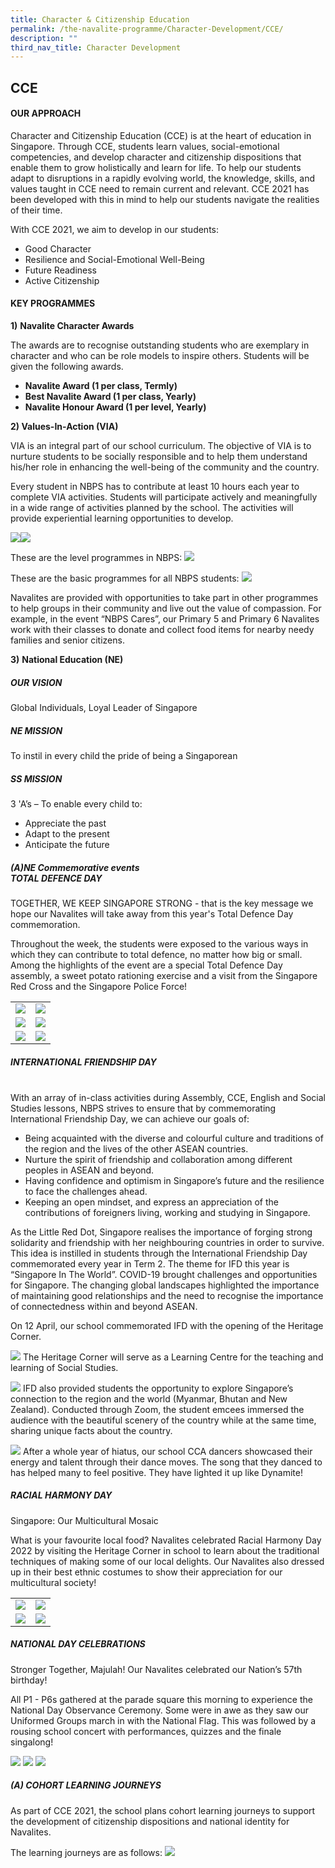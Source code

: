 ```yaml
---
title: Character & Citizenship Education
permalink: /the-navalite-programme/Character-Development/CCE/
description: ""
third_nav_title: Character Development
---
```

## CCE

#### OUR APPROACH

Character and Citizenship Education (CCE) is at the heart of education in Singapore. Through CCE, students learn values, social-emotional competencies, and develop character and citizenship dispositions that enable them to grow holistically and learn for life. To help our students adapt to disruptions in a rapidly evolving world, the knowledge, skills, and values taught in CCE need to remain current and relevant. CCE 2021 has been developed with this in mind to help our students navigate the realities of their time.

With CCE 2021, we aim to develop in our students:

* Good Character
* Resilience and Social-Emotional Well-Being
* Future Readiness
* Active Citizenship

#### KEY PROGRAMMES

**1)** **Navalite Character Awards**

The awards are to recognise outstanding students who are exemplary in character and who can be role models to inspire others. Students will be given the following awards.

* **Navalite Award (1 per class, Termly)**
* **Best Navalite Award (1 per class, Yearly)**
* **Navalite Honour Award (1 per level, Yearly)**

**2) Values-In-Action (VIA)**

VIA is an integral part of our school curriculum. The objective of VIA is to nurture students to be socially responsible and to help them understand his/her role in enhancing the well-being of the community and the country.

Every student in NBPS has to contribute at least 10 hours each year to complete VIA activities. Students will participate actively and meaningfully in a wide range of activities planned by the school. The activities will provide experiential learning opportunities to develop.

![](/images/CCE/CCE%201.png)![](/images/CCE/CCE%202.png)

These are the level programmes in NBPS:
![](/images/CCE/CCE%203.png)

These are the basic programmes for all NBPS students:
![](/images/CCE/CCE%2020x.png)

Navalites are provided with opportunities to take part in other programmes to help groups in their community and live out the value of compassion. For example, in the event “NBPS Cares”, our Primary 5 and Primary 6 Navalites work with their classes to donate and collect food items for nearby needy families and senior citizens.



**3)** **National Education (NE)**

##### OUR VISION

Global Individuals, Loyal Leader of Singapore

##### NE MISSION

To instil in every child the pride of being a Singaporean

##### SS MISSION

3 'A’s – To enable every child to:
* Appreciate the past
* Adapt to the present
* Anticipate the future

##### (A)NE Commemorative events <br>TOTAL DEFENCE DAY&nbsp;

TOGETHER, WE KEEP SINGAPORE STRONG - that is the key message we hope our Navalites will take away from this year's Total Defence Day commemoration.

Throughout the week, the students were exposed to the various ways in which they can contribute to total defence, no matter how big or small. Among the highlights of the event are a special Total Defence Day assembly, a sweet potato rationing exercise and a visit from the Singapore Red Cross and the Singapore Police Force!

|  |  | 
| -------- | -------- |
| ![](/images/CCE/CCE%204.jpg)     | ![](/images/CCE/CCE%205.jpg)     |
| ![](/images/CCE/CCE%206.jpg)     | ![](/images/CCE/CCE%207.jpg)    |
| ![](/images/CCE/CCE%208.jpg)     | ![](/images/CCE/CCE%209.jpg)   |


##### INTERNATIONAL FRIENDSHIP DAY

&nbsp;  
With an array of in-class activities during Assembly, CCE, English and Social Studies lessons, NBPS strives to ensure that by commemorating International Friendship Day, we can achieve our goals of:

* Being acquainted with the diverse and colourful culture and traditions of the region and the lives of the other ASEAN countries.
* Nurture the spirit of friendship and collaboration among different peoples in ASEAN and beyond.
* Having confidence and optimism in Singapore’s future and the resilience to face the challenges ahead.
* Keeping an open mindset, and express an appreciation of the contributions of foreigners living, working and studying in Singapore.

As the Little Red Dot, Singapore realises the importance of forging strong solidarity and friendship with her neighbouring countries in order to survive. This idea is instilled in students through the International Friendship Day commemorated every year in Term 2. The theme for IFD this year is “Singapore In The World”. COVID-19 brought challenges and opportunities for Singapore. The changing global landscapes highlighted the importance of maintaining good relationships and the need to recognise the importance of connectedness within and beyond ASEAN.

On 12 April, our school commemorated IFD with the opening of the Heritage Corner.

![](/images/CCE/CCE%2010.jpg)
The Heritage Corner will serve as a Learning Centre for the teaching and learning of Social Studies. 

![](/images/CCE/CCE%2011.jpg)
IFD also provided students the opportunity to explore Singapore’s connection to the region and the world (Myanmar, Bhutan and New Zealand). Conducted through Zoom, the student emcees immersed the audience with the beautiful scenery of the country while at the same time, sharing unique facts about the country.

![](/images/CCE/CCE%2012.jpg)
After a whole year of hiatus, our school CCA dancers showcased their energy and talent through their dance moves. The song that they danced to has helped many to feel positive. They have lighted it up like Dynamite!


##### RACIAL HARMONY DAY&nbsp;

Singapore: Our Multicultural Mosaic

What is your favourite local food? Navalites celebrated Racial Harmony Day 2022 by visiting the Heritage Corner in school to learn about the traditional techniques of making some of our local delights. Our Navalites also dressed up in their best ethnic costumes to show their appreciation for our multicultural society!



|  |  | 
| -------- | -------- | 
| ![](/images/CCE/CCE%2013.jpg)     | ![](/images/CCE/CCE%2014.jpg)     | 
| ![](/images/CCE/CCE%2015.jpg)     | ![](/images/CCE/CCE%2016.jpg)     | 


##### NATIONAL DAY CELEBRATIONS 
Stronger Together, Majulah! Our Navalites celebrated our Nation’s 57th birthday!

All P1 - P6s gathered at the parade square this morning to experience the National Day Observance Ceremony. Some were in awe as they saw our Uniformed Groups march in with the National Flag. This was followed by a rousing school concert with performances, quizzes and the finale singalong!

![](/images/CCE/CCE%2017.jpg)
![](/images/CCE/CCE%2018.jpg)
![](/images/CCE/CCE%2019.jpg)


##### (A) COHORT LEARNING JOURNEYS

As part of CCE 2021, the school plans&nbsp;cohort&nbsp;learning&nbsp;journeys&nbsp;to support the development of citizenship dispositions and national identity for Navalites.

The learning journeys are as follows:
![](/images/CCE/CCE%2021x.png)